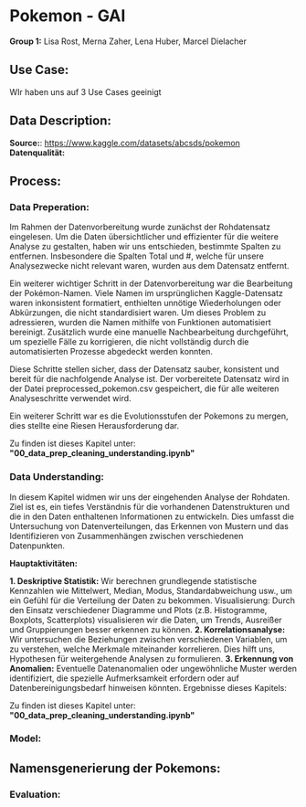 # Pokemon - GAI
**Group 1:** Lisa Rost, Merna Zaher, Lena Huber, Marcel Dielacher

## Use Case:
WIr haben uns auf 3 Use Cases geeinigt

## Data Description:
**Source:**: https://www.kaggle.com/datasets/abcsds/pokemon
**Datenqualität:** 

## Process:

### Data Preperation:
Im Rahmen der Datenvorbereitung wurde zunächst der Rohdatensatz eingelesen. Um die Daten übersichtlicher und effizienter für die weitere Analyse zu gestalten, haben wir uns entschieden, bestimmte Spalten zu entfernen. Insbesondere die Spalten Total und #, welche für unsere Analysezwecke nicht relevant waren, wurden aus dem Datensatz entfernt.

Ein weiterer wichtiger Schritt in der Datenvorbereitung war die Bearbeitung der Pokémon-Namen. Viele Namen im ursprünglichen Kaggle-Datensatz waren inkonsistent formatiert, enthielten unnötige Wiederholungen oder Abkürzungen, die nicht standardisiert waren. Um dieses Problem zu adressieren, wurden die Namen mithilfe von Funktionen automatisiert bereinigt. Zusätzlich wurde eine manuelle Nachbearbeitung durchgeführt, um spezielle Fälle zu korrigieren, die nicht vollständig durch die automatisierten Prozesse abgedeckt werden konnten.

Diese Schritte stellen sicher, dass der Datensatz sauber, konsistent und bereit für die nachfolgende Analyse ist. Der vorbereitete Datensatz wird in der Datei preprocessed_pokemon.csv gespeichert, die für alle weiteren Analyseschritte verwendet wird.

Ein weiterer Schritt war es die Evolutionsstufen der Pokemons zu mergen, dies stellte eine Riesen Herausforderung dar.

Zu finden ist dieses Kapitel unter: **"00_data_prep_cleaning_understanding.ipynb"**

### Data Understanding:
In diesem Kapitel widmen wir uns der eingehenden Analyse der Rohdaten. Ziel ist es, ein tiefes Verständnis für die vorhandenen Datenstrukturen und die in den Daten enthaltenen Informationen zu entwickeln. Dies umfasst die Untersuchung von Datenverteilungen, das Erkennen von Mustern und das Identifizieren von Zusammenhängen zwischen verschiedenen Datenpunkten.

**Hauptaktivitäten:**

**1. Deskriptive Statistik:** Wir berechnen grundlegende statistische Kennzahlen wie Mittelwert, Median, Modus, Standardabweichung usw., um ein Gefühl für die Verteilung der Daten zu bekommen.
Visualisierung: Durch den Einsatz verschiedener Diagramme und Plots (z.B. Histogramme, Boxplots, Scatterplots) visualisieren wir die Daten, um Trends, Ausreißer und Gruppierungen besser erkennen zu können.
**2. Korrelationsanalyse:** Wir untersuchen die Beziehungen zwischen verschiedenen Variablen, um zu verstehen, welche Merkmale miteinander korrelieren. Dies hilft uns, Hypothesen für weitergehende Analysen zu formulieren.
**3. Erkennung von Anomalien:** Eventuelle Datenanomalien oder ungewöhnliche Muster werden identifiziert, die spezielle Aufmerksamkeit erfordern oder auf Datenbereinigungsbedarf hinweisen könnten.
Ergebnisse dieses Kapitels:

Zu finden ist dieses Kapitel unter: **"00_data_prep_cleaning_understanding.ipynb"**

### Model:

## Namensgenerierung der Pokemons:
### Evaluation: